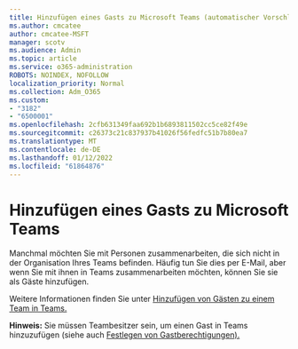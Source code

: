 ```yaml
---
title: Hinzufügen eines Gasts zu Microsoft Teams (automatischer Vorschlag)
ms.author: cmcatee
author: cmcatee-MSFT
manager: scotv
ms.audience: Admin
ms.topic: article
ms.service: o365-administration
ROBOTS: NOINDEX, NOFOLLOW
localization_priority: Normal
ms.collection: Adm_O365
ms.custom:
- "3182"
- "6500001"
ms.openlocfilehash: 2cfb631349faa692b1b6893811502cc5ce82f49e
ms.sourcegitcommit: c26373c21c837937b41026f56fedfc51b7b80ea7
ms.translationtype: MT
ms.contentlocale: de-DE
ms.lasthandoff: 01/12/2022
ms.locfileid: "61864876"
---
```

# <a name="add-a-guest-to-microsoft-teams"></a>Hinzufügen eines Gasts zu Microsoft Teams

Manchmal möchten Sie mit Personen zusammenarbeiten, die sich nicht in der Organisation Ihres Teams befinden. Häufig tun Sie dies per E-Mail, aber wenn Sie mit ihnen in Teams zusammenarbeiten möchten, können Sie sie als Gäste hinzufügen.

Weitere Informationen finden Sie unter [Hinzufügen von Gästen zu einem Team in Teams.](https://support.office.com/article/add-guests-to-a-team-in-teams-fccb4fa6-f864-4508-bdde-256e7384a14f#ID0EAABAAA=Desktop)

**Hinweis:** Sie müssen Teambesitzer sein, um einen Gast in Teams hinzuzufügen (siehe auch [Festlegen von Gastberechtigungen).](https://support.office.com/article/set-guest-permissions-for-channels-in-teams-4756c468-2746-4bfd-a582-736d55fcc169)